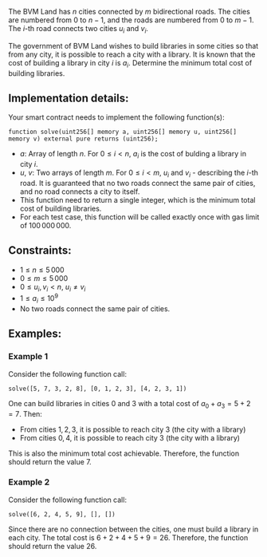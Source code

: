 The BVM Land has $n$ cities connected by $m$ bidirectional roads. The cities are numbered from $0$ to $n-1$, and the roads are numbered from $0$ to $m-1$. The $i$-th road connects two cities $u_i$ and $v_i$. 

The government of BVM Land wishes to build libraries in some cities so that from any city, it is possible to reach a city with a library. It is known that the cost of building a library in city $i$ is $a_i$. Determine the minimum total cost of building libraries.

## Implementation details:

Your smart contract needs to implement the following function(s):
```
function solve(uint256[] memory a, uint256[] memory u, uint256[] memory v) external pure returns (uint256);
```
- $a$: Array of length $n$. For $0 \le i < n$, $a_i$ is the cost of bulding a library in city $i$.
- $u$, $v$: Two arrays of length $m$. For $0 \le i < m$, $u_i$ and $v_i$  - describing the $i$-th road. It is guaranteed that no two roads connect the same pair of cities, and no road connects a city to itself.
- This function need to return a single integer, which is the minimum total cost of building libraries.
- For each test case, this function will be called exactly once with gas limit of $100\,000\,000$.

## Constraints:
- $1 \le n \le 5\,000$
- $0 \le m \le 5\,000$
- $0 \le u_i, v_i < n$, $u_i \ne v_i$
- $1 \le a_i \le 10^{9}$
- No two roads connect the same pair of cities.

## Examples:

### Example 1

Consider the following function call:

```
solve([5, 7, 3, 2, 8], [0, 1, 2, 3], [4, 2, 3, 1])
```

One can build libraries in cities $0$ and $3$ with a total cost of $a_0 + a_3 = 5 + 2 = 7$. Then:

- From cities $1, 2, 3$, it is possible to reach city $3$ (the city with a library)
- From cities $0, 4$, it is possible to reach city $3$ (the city with a library)

This is also the minimum total cost achievable. Therefore, the function should return the value $7$.

### Example 2

Consider the following function call:

```
solve([6, 2, 4, 5, 9], [], [])
```

Since there are no connection between the cities, one must build a library in each city. The total cost is $6 + 2 + 4 + 5 + 9 = 26$. Therefore, the function should return the value $26$.

